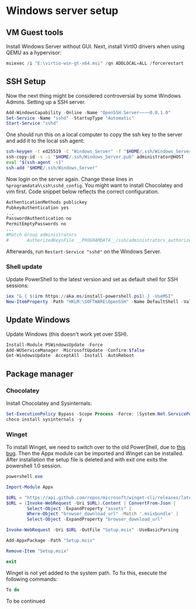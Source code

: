 # Windows server setup

## VM Guest tools
Install Windows Server without GUI. Next, install VirtIO drivers when using QEMU as a hypervisor:
```PowerShell
msiexec /i "E:\virtio-win-gt-x64.msi" /qn ADDLOCAL=ALL /forcerestart
```

## SSH Setup
Now the next thing might be considered controversial by some Windows Admins.
Setting up a SSH server.
```PowerShell
Add-WindowsCapability -Online -Name "OpenSSH.Server~~~~0.0.1.0"
Set-Service -Name "sshd" -StartupType "Automatic"
Start-Service "sshd"
```

One should run this on a local computer to copy the ssh key to the server and add it to the local ssh agent:
```Bash
ssh-keygen -t ed25519 -C "Windows_Server" -f "$HOME/.ssh/Windows_Server"
ssh-copy-id -s -i "$HOME/.ssh/Windows_Server.pub" administrator@HOST
eval "$(ssh-agent -s)"
ssh-add "$HOME/.ssh/Windows_Server"
```

Now login on the server again. Change these lines in `%programdata%\ssh\sshd_config`. You might want to install Chocolatey and vim first.
Code snippet below reflects the correct configuration.
```Bash
AuthenticationMethods publickey
PubkeyAuthentication yes
...
PasswordAuthentication no
PermitEmptyPasswords no
...
#Match Group administrators
#       AuthorizedKeysFile __PROGRAMDATA__/ssh/administrators_authorized_keys
```

Afterwards, run `Restart-Service "sshd"` on the Windows Server.

### Shell update
Update PowerShell to the latest version and set as default shell for SSH sessions:
```PowerShell
iex "& { $(irm https://aka.ms/install-powershell.ps1) } -UseMSI"
New-ItemProperty -Path "HKLM:\SOFTWARE\OpenSSH" -Name DefaultShell -Value "C:\Program Files\PowerShell\7\pwsh.exe" -PropertyType String -Force
```

## Update Windows
Update Windows (this doesn't work yet over SSH).
```PowerShell
Install-Module PSWindowsUpdate -Force
Add-WUServiceManager -MicrosoftUpdate -Confirm:$false
Get-WindowsUpdate -AcceptAll -Install -AutoReboot
```

## Package manager

### Chocolatey
Install Chocolatey and Sysinternals:
```PowerShell
Set-ExecutionPolicy Bypass -Scope Process -Force; [System.Net.ServicePointManager]::SecurityProtocol = [System.Net.ServicePointManager]::SecurityProtocol -bor 3072; iex ((New-Object System.Net.WebClient).DownloadString('https://community.chocolatey.org/install.ps1'))
choco install sysinternals -y
```

### Winget
To install Winget, we need to switch over to the old PowerShell, due to [this
bug](https://github.com/PowerShell/PowerShell/issues/13138). Then the Appx module can be imported and Winget can be installed. After installation the setup file is deleted
and with exit one exits the powershell 1.0 session.
```PowerShell
powershell.exe

Import-Module Appx

$URL = "https://api.github.com/repos/microsoft/winget-cli/releases/latest"
$URL = (Invoke-WebRequest -Uri $URL).Content | ConvertFrom-Json |
        Select-Object -ExpandProperty "assets" |
        Where-Object "browser_download_url" -Match '.msixbundle' |
        Select-Object -ExpandProperty "browser_download_url"

Invoke-WebRequest -Uri $URL -OutFile "Setup.msix" -UseBasicParsing

Add-AppxPackage -Path "Setup.msix"

Remove-Item "Setup.msix"

exit
```

Winget is not yet added to the system path. To fix this, execute the following commands:
```PowerShell
To do
```

To be continued
